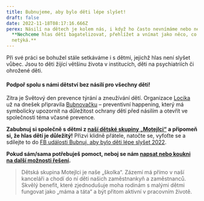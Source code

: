 ```yaml
---
title: Bubnujeme, aby bylo děti lépe slyšet!
draft: false
date: 2022-11-18T08:17:16.666Z
perex: Násilí na dětech je kolem nás, i když ho často nevnímáme nebo nevidíme.
  **Nechceme hlas dětí bagatelizovat, přehlížet a vnímat jako něco, co se nás
  netýká.**
---
```

[](https://fb.watch/gS_bI3L506/)[](https://fb.watch/gS_bI3L506/)Při své práci se bohužel stále setkáváme i s dětmi, jejichž hlas není slyšet vůbec. Jsou to děti žijící většinu života v institucích, děti na psychiatriích či ohrožené děti.

#### **Podpoř spolu s námi dětství bez násilí pro všechny děti!**

Zítra je Světový den prevence týrání a zneužívání dětí. Organizace [Locika](https://www.facebook.com/centrumlocika) už na dnešek připravila [Bubnovačku](https://www.facebook.com/profile.php?id=100084667686615) – preventivní happening, který má symbolicky upozornit na důležitost ochrany dětí před násilím a otevřít ve společnosti téma včasné prevence. 

**Zabubnuj si společně s dětmi z [naší dětské skupiny „Motejlci“](https://fb.watch/gS_bI3L506/)** **a připomeň si, že hlas dětí je důležitý!** Přizvi klidně přátele, natočte se, vyfoťte se a sdílejte to do [FB události Bubnuj, aby bylo děti lépe slyšet 2022](https://www.facebook.com/events/793688931986684).

**Pokud sám/sama potřebuješ pomoct, neboj se nám [napsat nebo koukni na další možnosti řešení](https://deti.ochrance.cz/pomoc/).**  

> Dětská skupina Motejlci je naše „školka“. Zázemí má přímo v naší kanceláři a chodí do ní děti našich zaměstnankyň a zaměstnanců. Skvělý benefit, které zjednodušuje moha rodinám s malými dětmi fungovat jako „máma a táta“ a být přitom aktivní v pracovním životě.
